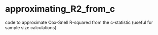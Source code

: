 # approximating_R2_from_c
code to approximate Cox-Snell R-squared from the c-statistic (useful for sample size calculations)
